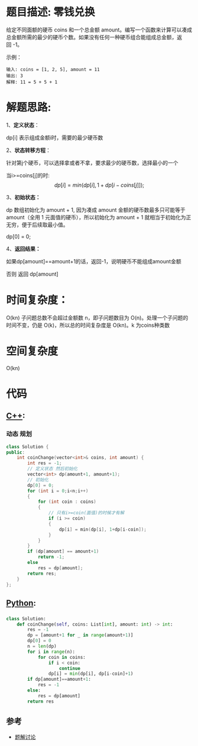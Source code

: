 # 题目描述:  零钱兑换

给定不同面额的硬币 coins 和一个总金额 amount。编写一个函数来计算可以凑成总金额所需的最少的硬币个数。如果没有任何一种硬币组合能组成总金额，返回 -1。

示例：
```
输入: coins = [1, 2, 5], amount = 11
输出: 3 
解释: 11 = 5 + 5 + 1
```


# 解题思路:

  1、**定义状态**：
  
  dp[i] 表示组成金额i时，需要的最少硬币数
  
  2、**状态转移方程**：
  
  针对第j个硬币，可以选择拿或者不拿，要求最少的硬币数，选择最小的一个
  
  当i>=coins[j]的时:
  $$
  dp[i] = min(dp[i],1+dp[i-coins[j]]);
  $$
  
  3、**初始状态：**
  
  dp 数组初始化为 amount + 1, 因为凑成 amount 金额的硬币数最多只可能等于 amount（全用 1 元面值的硬币），所以初始化为 amount + 1 就相当于初始化为正无穷，便于后续取最小值。
  
  dp[0] = 0;
  
  4、**返回结果：**
  
  如果dp[amount]==amount+1的话，返回-1，说明硬币不能组成amount金额
  
  否则 返回 dp[amount]


# 时间复杂度：
  O(kn) 子问题总数不会超过金额数 n，即子问题数目为 O(n)。处理一个子问题的时间不变，仍是 O(k)，所以总的时间复杂度是 O(kn)。k 为coins种类数
# 空间复杂度
  O(kn)
  
# 代码

## [C++](./Coin-Change.cpp):
###  动态 规划
```c++
class Solution {
public:
    int coinChange(vector<int>& coins, int amount) {
        int res = -1;
        // 定义状态 然后初始化
        vector<int> dp(amount+1, amount+1);
        // 初始化
        dp[0] = 0;
        for (int i = 0;i<n;i++)
        {
            for (int coin : coins)
            {
                // 只有i>=coin(面值)的时候才有解
                if (i >= coin)
                {
                    dp[i] = min(dp[i], 1+dp[i-coin]);
                }
            }
        }
        if (dp[amount] == amount+1)
            return -1;
        else
            res = dp[amount];
        return res;
    }
};
```

## [Python](https://github.com/bryceustc/LeetCode_Note/blob/master/python/Coin-Change/Coin-Change.py):
### 
```python
class Solution:
    def coinChange(self, coins: List[int], amount: int) -> int:
        res = -1
        dp = [amount+1 for _ in range(amount+1)]
        dp[0] = 0
        n = len(dp)
        for i in range(n):
            for coin in coins:
                if i < coin:
                    continue
                dp[i] = min(dp[i], dp[i-coin]+1)
        if dp[amount]==amount+1:
            res = -1
        else:
            res = dp[amount]
        return res
```
## 参考
  - [题解讨论](https://leetcode-cn.com/problems/coin-change/solution/dong-tai-gui-hua-suan-fa-si-xiang-by-hikes/)
